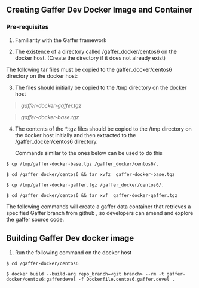 ##  Creating Gaffer Dev Docker Image and Container

### Pre-requisites

1. Familiarity with the Gaffer framework

2. The existence of a directory called  /gaffer_docker/centos6 on the docker host.
   (Create the directory if it does not already exist)

The following tar files must be copied to the gaffer_docker/centos6 directory on the docker host:

3. The files should initially be copied to the /tmp directory on the docker host

> _gaffer-docker-gaffer.tgz_

> _gaffer-docker-base.tgz_

4. The contents of the *.tgz files should be copied to the /tmp directory on the docker host
   initially and then extracted to the /gaffer_docker/centos6 directory.

   Commands similar to the ones below can be used to do this

  ```$ cp /tmp/gaffer-docker-base.tgz /gaffer_docker/centos6/.```

  ```$ cd /gaffer_docker/centos6 && tar xvfz  gaffer-docker-base.tgz```

 ```$ cp /tmp/gaffer-docker-gaffer.tgz /gaffer_docker/centos6/.```

 ```$ cd /gaffer_docker/centos6 && tar xvf  gaffer-docker-gaffer.tgz```

The following commands will create a gaffer data container that retrieves a specified Gaffer branch from
github , so developers can amend and explore the gaffer source code.

##  Building Gaffer Dev docker image

1. Run the following command on the docker host

```$ cd /gaffer-docker/centos6```

```$ docker build --build-arg repo_branch=<git branch> --rm -t gaffer-docker/centos6:gafferdevel -f Dockerfile.centos6.gaffer.devel .```







